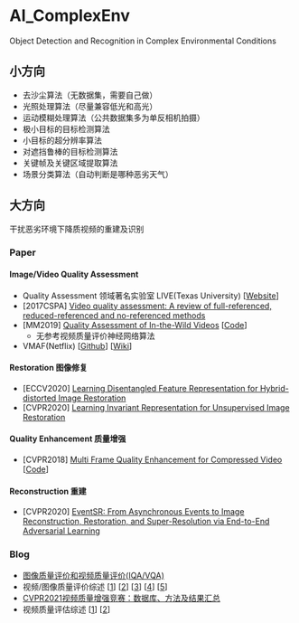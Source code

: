 # AI_ComplexEnv
Object Detection and Recognition in Complex Environmental Conditions

## 小方向
- 去沙尘算法（无数据集，需要自己做）
- 光照处理算法（尽量兼容低光和高光）
- 运动模糊处理算法（公共数据集多为单反相机拍摄）
- 极小目标的目标检测算法
- 小目标的超分辨率算法
- 对遮挡鲁棒的目标检测算法
- 关键帧及关键区域提取算法
- 场景分类算法（自动判断是哪种恶劣天气）


## 大方向
干扰恶劣环境下降质视频的重建及识别

### Paper
#### Image/Video Quality Assessment
- Quality Assessment 领域著名实验室 LIVE(Texas University) [[Website](https://live.ece.utexas.edu/research.php)]
- [2017CSPA] [Video quality assessment: A review of full-referenced, reduced-referenced and no-referenced methods](https://ieeexplore.ieee.org/document/8064957) 
- [MM2019] [Quality Assessment of In-the-Wild Videos](https://arxiv.org/abs/1908.00375) [[Code](https://github.com/lidq92/VSFA)]
  - 无参考视频质量评价神经网络算法
- VMAF(Netflix) [[Github](https://github.com/Netflix/vmaf)] [[Wiki](https://en.wikipedia.org/wiki/Video_Multimethod_Assessment_Fusion)]


#### Restoration 图像修复
- [ECCV2020] [Learning Disentangled Feature Representation for Hybrid-distorted Image Restoration](https://arxiv.org/pdf/2007.11430.pdf)
- [CVPR2020] [Learning Invariant Representation for Unsupervised Image Restoration](https://arxiv.org/abs/2003.12769)


#### Quality Enhancement 质量增强
- [CVPR2018] [Multi Frame Quality Enhancement for Compressed Video](https://link.zhihu.com/?target=http%3A//arxiv.org/abs/1803.04680) [[Code](github.com/ryangBUAA/MFQE.git)]


#### Reconstruction 重建
- [CVPR2020] [EventSR: From Asynchronous Events to Image Reconstruction, Restoration, and Super-Resolution via End-to-End Adversarial Learning](https://arxiv.org/abs/2003.07640)



### Blog
- [图像质量评价和视频质量评价(IQA/VQA)](https://www.cnblogs.com/buyizhiyou/p/12090605.html)
- 视频/图像质量评价综述 [[1](https://zhuanlan.zhihu.com/p/54539091)] [[2](https://zhuanlan.zhihu.com/p/54950132)] [[3](https://zhuanlan.zhihu.com/p/55101558)] [[4](https://zhuanlan.zhihu.com/p/55111820)] [[5](https://zhuanlan.zhihu.com/p/55189941)]
- [CVPR2021视频质量增强竞赛：数据库、方法及结果汇总](https://zhuanlan.zhihu.com/p/368256419)
- 视频质量评估综述 [[1](https://testerhome.com/topics/19932)] [[2](https://testerhome.com/topics/20107)]